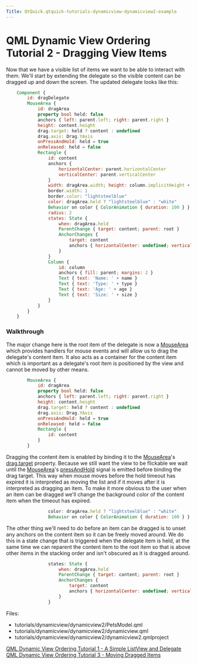 ```yaml
---
Title: QtQuick.qtquick-tutorials-dynamicview-dynamicview2-example
---
```

        
QML Dynamic View Ordering Tutorial 2 - Dragging View Items
==========================================================

<span class="subtitle"></span>
<span id="details"></span>
Now that we have a visible list of items we want to be able to interact with them. We'll start by extending the delegate so the visible content can be dragged up and down the screen. The updated delegate looks like this:

``` qml
    Component {
        id: dragDelegate
        MouseArea {
            id: dragArea
            property bool held: false
            anchors { left: parent.left; right: parent.right }
            height: content.height
            drag.target: held ? content : undefined
            drag.axis: Drag.YAxis
            onPressAndHold: held = true
            onReleased: held = false
            Rectangle {
                id: content
                anchors {
                    horizontalCenter: parent.horizontalCenter
                    verticalCenter: parent.verticalCenter
                }
                width: dragArea.width; height: column.implicitHeight + 4
                border.width: 1
                border.color: "lightsteelblue"
                color: dragArea.held ? "lightsteelblue" : "white"
                Behavior on color { ColorAnimation { duration: 100 } }
                radius: 2
                states: State {
                    when: dragArea.held
                    ParentChange { target: content; parent: root }
                    AnchorChanges {
                        target: content
                        anchors { horizontalCenter: undefined; verticalCenter: undefined }
                    }
                }
                Column {
                    id: column
                    anchors { fill: parent; margins: 2 }
                    Text { text: 'Name: ' + name }
                    Text { text: 'Type: ' + type }
                    Text { text: 'Age: ' + age }
                    Text { text: 'Size: ' + size }
                }
            }
        }
    }
```

<span id="walkthrough"></span>
### Walkthrough

The major change here is the root item of the delegate is now a [MouseArea](../QtQuick.MouseArea.md) which provides handlers for mouse events and will allow us to drag the delegate's content item. It also acts as a container for the content item which is important as a delegate's root item is positioned by the view and cannot be moved by other means.

``` qml
        MouseArea {
            id: dragArea
            property bool held: false
            anchors { left: parent.left; right: parent.right }
            height: content.height
            drag.target: held ? content : undefined
            drag.axis: Drag.YAxis
            onPressAndHold: held = true
            onReleased: held = false
            Rectangle {
                id: content
            }
        }
```

Dragging the content item is enabled by binding it to the [MouseArea](../QtQuick.MouseArea.md)'s [drag.target](../QtQuick.MouseArea.md#drag.target-prop) property. Because we still want the view to be flickable we wait until the [MouseArea](../QtQuick.MouseArea.md)'s [pressAndHold](../QtQuick.MouseArea.md#pressAndHold-signal) signal is emitted before binding the drag target. This way when mouse moves before the hold timeout has expired it is interpreted as moving the list and if it moves after it is interpreted as dragging an item. To make it more obvious to the user when an item can be dragged we'll change the background color of the content item when the timeout has expired.

``` qml
                color: dragArea.held ? "lightsteelblue" : "white"
                Behavior on color { ColorAnimation { duration: 100 } }
```

The other thing we'll need to do before an item can be dragged is to unset any anchors on the content item so it can be freely moved around. We do this in a state change that is triggered when the delegate item is held, at the same time we can reparent the content item to the root item so that is above other items in the stacking order and isn't obscured as it is dragged around.

``` qml
                states: State {
                    when: dragArea.held
                    ParentChange { target: content; parent: root }
                    AnchorChanges {
                        target: content
                        anchors { horizontalCenter: undefined; verticalCenter: undefined }
                    }
                }
```

Files:

-   tutorials/dynamicview/dynamicview2/PetsModel.qml
-   tutorials/dynamicview/dynamicview2/dynamicview.qml
-   tutorials/dynamicview/dynamicview2/dynamicview2.qmlproject

<a href="https://developer.ubuntu.comapps/qml/sdk-15.04.3/QtQuick.tutorials-dynamicview-dynamicview1/" class="prevPage">QML Dynamic View Ordering Tutorial 1 - A Simple ListView and Delegate</a> <a href="https://developer.ubuntu.comapps/qml/sdk-15.04.3/QtQuick.tutorials-dynamicview-dynamicview3/" class="nextPage">QML Dynamic View Ordering Tutorial 3 - Moving Dragged Items</a>

